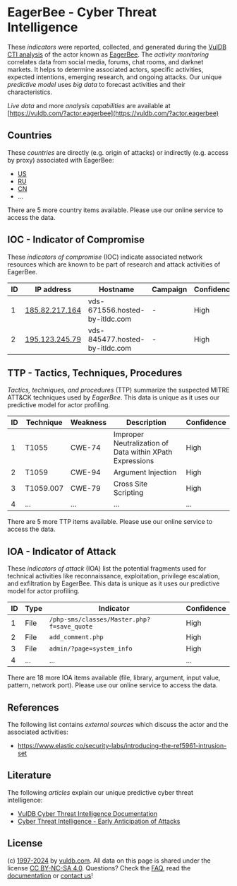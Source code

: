 # EagerBee - Cyber Threat Intelligence

These _indicators_ were reported, collected, and generated during the [VulDB CTI analysis](https://vuldb.com/?kb.cti) of the actor known as [EagerBee](https://vuldb.com/?actor.eagerbee). The _activity monitoring_ correlates data from social media, forums, chat rooms, and darknet markets. It helps to determine associated actors, specific activities, expected intentions, emerging research, and ongoing attacks. Our unique _predictive model_ uses _big data_ to forecast activities and their characteristics.

_Live data_ and more _analysis capabilities_ are available at [https://vuldb.com/?actor.eagerbee](https://vuldb.com/?actor.eagerbee)

## Countries

These _countries_ are directly (e.g. origin of attacks) or indirectly (e.g. access by proxy) associated with EagerBee:

* [US](https://vuldb.com/?country.us)
* [RU](https://vuldb.com/?country.ru)
* [CN](https://vuldb.com/?country.cn)
* ...

There are 5 more country items available. Please use our online service to access the data.

## IOC - Indicator of Compromise

These _indicators of compromise_ (IOC) indicate associated network resources which are known to be part of research and attack activities of EagerBee.

ID | IP address | Hostname | Campaign | Confidence
-- | ---------- | -------- | -------- | ----------
1 | [185.82.217.164](https://vuldb.com/?ip.185.82.217.164) | vds-671556.hosted-by-itldc.com | - | High
2 | [195.123.245.79](https://vuldb.com/?ip.195.123.245.79) | vds-845477.hosted-by-itldc.com | - | High

## TTP - Tactics, Techniques, Procedures

_Tactics, techniques, and procedures_ (TTP) summarize the suspected MITRE ATT&CK techniques used by _EagerBee_. This data is unique as it uses our predictive model for actor profiling.

ID | Technique | Weakness | Description | Confidence
-- | --------- | -------- | ----------- | ----------
1 | T1055 | CWE-74 | Improper Neutralization of Data within XPath Expressions | High
2 | T1059 | CWE-94 | Argument Injection | High
3 | T1059.007 | CWE-79 | Cross Site Scripting | High
4 | ... | ... | ... | ...

There are 5 more TTP items available. Please use our online service to access the data.

## IOA - Indicator of Attack

These _indicators of attack_ (IOA) list the potential fragments used for technical activities like reconnaissance, exploitation, privilege escalation, and exfiltration by EagerBee. This data is unique as it uses our predictive model for actor profiling.

ID | Type | Indicator | Confidence
-- | ---- | --------- | ----------
1 | File | `/php-sms/classes/Master.php?f=save_quote` | High
2 | File | `add_comment.php` | High
3 | File | `admin/?page=system_info` | High
4 | ... | ... | ...

There are 18 more IOA items available (file, library, argument, input value, pattern, network port). Please use our online service to access the data.

## References

The following list contains _external sources_ which discuss the actor and the associated activities:

* https://www.elastic.co/security-labs/introducing-the-ref5961-intrusion-set

## Literature

The following _articles_ explain our unique predictive cyber threat intelligence:

* [VulDB Cyber Threat Intelligence Documentation](https://vuldb.com/?kb.cti)
* [Cyber Threat Intelligence - Early Anticipation of Attacks](https://www.scip.ch/en/?labs.20201022)

## License

(c) [1997-2024](https://vuldb.com/?kb.changelog) by [vuldb.com](https://vuldb.com/?kb.about). All data on this page is shared under the license [CC BY-NC-SA 4.0](https://creativecommons.org/licenses/by-nc-sa/4.0/). Questions? Check the [FAQ](https://vuldb.com/?kb.faq), read the [documentation](https://vuldb.com/?kb) or [contact us](https://vuldb.com/?contact)!
